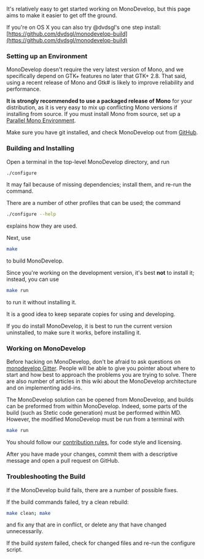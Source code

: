 It's relatively easy to get started working on MonoDevelop, but this page aims to make it easier to get off the ground.

If you're on OS X you can also try @dvdsgl's one step install: [https://github.com/dvdsgl/monodevelop-build](https://github.com/dvdsgl/monodevelop-build)

### Setting up an Environment

MonoDevelop doesn't require the very latest version of Mono, and we specifically depend on GTK+ features no later that GTK+ 2.8. That said, using a recent release of Mono and Gtk# is likely to improve reliability and performance.

**It is strongly recommended to use a packaged release of Mono** for your distribution, as it is very easy to mix up conflicting Mono versions if installing from source. If you must install Mono from source, set up a [Parallel Mono Environment](http://www.mono-project.com/Parallel_Mono_Environments).

Make sure you have git installed, and check MonoDevelop out from [GitHub](https://github.com/mono/monodevelop).

### Building and Installing

Open a terminal in the top-level MonoDevelop directory, and run

``` bash
./configure
```

It may fail because of missing dependencies; install them, and re-run the command.

There are a number of other profiles that can be used; the command

``` bash
./configure --help
```

explains how they are used.

Next, use

``` bash
make
```

to build MonoDevelop.

Since you're working on the development version, it's best **not** to install it; instead, you can use

``` bash
make run
```

to run it without installing it.

It is a good idea to keep separate copies for using and developing.

If you do install MonoDevelop, it is best to run the current version uninstalled, to make sure it works, before installing it.

### Working on MonoDevelop

Before hacking on MonoDevelop, don't be afraid to ask questions on [monodevelop Gitter](https://gitter.im/mono/monodevelop). People will be able to give you pointer about where to start and how best to approach the problems you are trying to solve. There are also number of articles in this wiki about the MonoDevelop architecture and on implementing add-ins.

The MonoDevelop solution can be opened from MonoDevelop, and builds can be preformed from within MonoDevelop. Indeed, some parts of the build (such as Stetic code generation) must be performed within MD. However, the modified MonoDevelop must be run from a terminal with

``` bash
make run
```

You should follow our [contribution rules](https://github.com/mono/monodevelop/wiki/Contribute), for code style and licensing.

After you have made your changes, commit them with a descriptive message and open a pull request on GitHub.

### Troubleshooting the Build

If the MonoDevelop build fails, there are a number of possible fixes.

If the build commands failed, try a clean rebuild:

``` bash
make clean; make
```

and fix any that are in conflict, or delete any that have changed unnecessarily.

If the build *system* failed, check for changed files and re-run the configure script.
